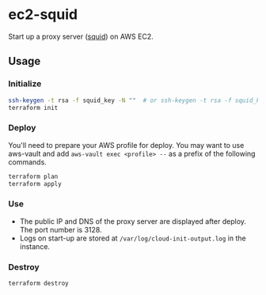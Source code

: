 # ec2-squid

Start up a proxy server ([squid](https://github.com/squid-cache/squid)) on AWS EC2.

## Usage

### Initialize

```bash
ssh-keygen -t rsa -f squid_key -N ""  # or ssh-keygen -t rsa -f squid_key -N '""' in PowerShell
terraform init
```

### Deploy

You'll need to prepare your AWS profile for deploy. You may want to use aws-vault and add `aws-vault exec <profile> --` as a prefix of the following commands.

```bash
terraform plan
terraform apply
```

### Use

- The public IP and DNS of the proxy server are displayed after deploy. The port number is 3128.
- Logs on start-up are stored at `/var/log/cloud-init-output.log` in the instance.

### Destroy

```bash
terraform destroy
```
